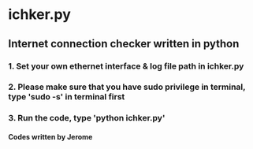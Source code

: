 # ichker.py
## Internet connection checker written in python
### 1. Set your own ethernet interface & log file path in ichker.py
### 2. Please make sure that you have sudo privilege in terminal, type 'sudo -s' in terminal first
### 3. Run the code, type 'python ichker.py'
#### Codes written by Jerome 

